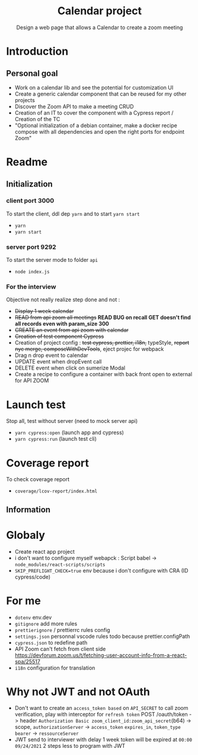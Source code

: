 <h1 align="center">Calendar project</h1>
<p align="center">Design a web page that allows a Calendar to create a zoom meeting</p>

# Introduction

## Personal goal

<ul>
<li>Work on a calendar lib and see the potential for customization UI</li>
<li>Create a generic calendar component that can be reused for my other projects</li>
<li>Discover the Zoom API to make a meeting CRUD</li>
<li>Creation of an IT to cover the component with a Cypress report / Creation of the TC</li>
<li>"Optional initialization of a debian container, make a docker recipe compose with all dependencies and open the right ports for endpoint Zoom"</li>
</ul>

# Readme

## Initialization

### client port 3000

To start the client, ddl dep `yarn` and to start `yarn start`

-   `yarn`
-   `yarn start`

### server port 9292

To start the server mode to folder `api`

-   `node index.js`

### For the interview

Objective not really realize step done and not :

<ul>
<li><strike>Display 1 week calendar</strike></li>
<li><strike>READ from api zoom all meetings</strike> <b>READ BUG on recall GET doesn't find all records even with param_size 300</b></li>
<li><strike>CREATE an event from api zoom with calendar</strike></li>
<li><strike>Creation of test component Cypress</strike></li>
<li>Creation of project config : <strike>test cypress, prettier, i18n,</strike> typeStyle, <strike>report nyc merge, composeWithDevTools</strike>, eject projec for webpack</li>
<li>Drag n drop event to calendar</li>
<li>UPDATE event when dropEvent call</li>
<li>DELETE event when click on sumerize Modal</li>
<li>Create a recipe to configure a container with back front open to external for API ZOOM</li>
</ul>

# Launch test

Stop all, test without server (need to mock server api)

-   `yarn cypress:open` (launch app and cypress)
-   `yarn cypress:run` (launch test cli)

# Coverage report

To check coverage report

-   `coverage/lcov-report/index.html`

## Information

# Globaly

-   Create react app project
-   i don't want to configure myself webapck : Script babel -> `node_modules/react-scripts/scripts`
-   `SKIP_PREFLIGHT_CHECK=true` env because i don't configure with CRA (ID cypress/code)

# For me

-   `dotenv` env.dev
-   `gitignore` add more rules
-   `prettierignore` / prettierrc rules config
-   `settings.json` personnal vscode rules todo because prettier.configPath
-   `cypress.json` to redefine path
-   API Zoom can't fetch from client side https://devforum.zoom.us/t/fetching-user-account-info-from-a-react-spa/25517
-   `i18n` configuration for translation

# Why not JWT and not OAuth

-   Don't want to create an `access_token based` on `API_SECRET` to call zoom verification, play with interceptor for `refresh token`
    POST /oauth/token -> header `Authorization Basic zoom_client_id:zoom_api_secret`(b64) -> scope, `authorizationServer` -> `access_token` `expires_in`, `token_type bearer` -> `ressourceServer`
-   JWT send to interviewer with delay 1 week token will be expired at `00:00 09/24/2021` 2 steps less to program with JWT
